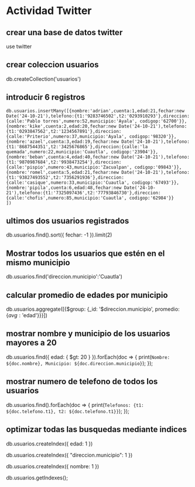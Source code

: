 # Actividad Twitter

## crear una base de datos twitter
use twitter

## crear coleccion usuarios
db.createCollection('usuarios')

## introducir 6 registros
    db.usuarios.insertMany([{nombre:'adrian',cuenta:1,edad:21,fechar:new Date('24-10-21'),telefono:{t1:'9283746502',t2:'0293910293'},direccion:{calle:'Pablo torres',numero:52,municipio:'Ayala', codigop:'62700'}},
    {nombre:'kike',cuenta:2,edad:20,fechar:new Date('24-10-21'),telefono:{t1:'0293847562',t2:'1234567891'},direccion:{calle:'Priterio',numero:37,municipio:'Ayala', codigop:'98320'}},
    {nombre:'azael',cuenta:3,edad:19,fechar:new Date('24-10-21'),telefono:{t1:'8687544351',t2:'3425676865'},direccion:{calle:'la quemada',numero:22,municipio:'Cuautla', codigop:'23904'}},
    {nombre:'beban',cuenta:4,edad:40,fechar:new Date('24-10-21'),telefono:{t1:'9870987684',t2:'9938473254'},direccion:{calle:'pispio',numero:43,municipio:'Zacualpan', codigop:'09843'}},
    {nombre:'romel',cuenta:5,edad:21,fechar:new Date('24-10-21'),telefono:{t1:'93827493552',t2:'7356291936'},direccion:{calle:'casique',numero:33,municipio:'Cuautla', codigop:'67493'}},
    {nombre:'pipila',cuenta:6,edad:48,fechar:new Date('24-10-21'),telefono:{t1:'7325097436',t2:'77793846730'},direccion:{calle:'chofis',numero:85,municipio:'Cuautla', codigop:'62984'}}
    ])

## ultimos dos usuarios registrados
db.usuarios.find().sort({ fechar: -1 }).limit(2)

## Mostrar todos los usuarios que estén en el mismo municipio
db.usuarios.find('direccion.municipio':'Cuautla')

## calcular promedio de edades por municipio
db.usuarios.aggregate([{$group: {_id: '$direccion.municipio', promedio:{$avg: '$edad'}}}])

## mostrar nombre y municipio de los usuarios mayores a 20
db.usuarios.find({ edad: { $gt: 20 } }).forEach(doc => {
    print(`Nombre: ${doc.nombre}, Municipio: ${doc.direccion.municipio}`);
});

## mostrar numero de telefono de todos los usuarios
db.usuarios.find().forEach(doc => {
    print(`Telefonos: {t1: ${doc.telefono.t1}, t2: ${doc.telefono.t1}}`);
});

## optimizar todas las busquedas mediante indices
db.usuarios.createIndex({ edad: 1 })

db.usuarios.createIndex({ "direccion.municipio": 1 })

db.usuarios.createIndex({ nombre: 1 })

db.usuarios.getIndexes();

